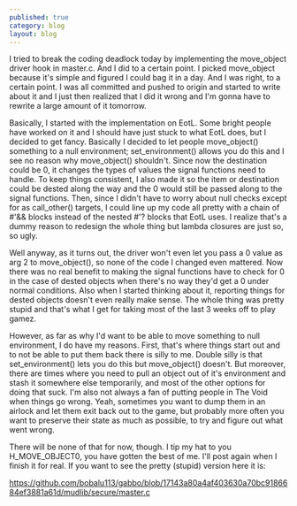 ```yaml
---
published: true
category: blog
layout: blog
---
```


I tried to break the coding deadlock today by implementing the move\_object driver hook in master.c. And I did to a certain point. I picked move\_object because it's simple and figured I could bag it in a day. And I was right, to a certain point. I was all committed and pushed to origin and started to write about it and I just then realized that I did it wrong and I'm gonna have to rewrite a large amount of it tomorrow.


Basically, I started with the implementation on EotL. Some bright people have worked on it and I should have just stuck to what EotL does, but I decided to get fancy. Basically I decided to let people move\_object() something to a null environment; set\_environment() allows you do this and I see no reason why move\_object() shouldn't. Since now the destination could be 0, it changes the types of values the signal functions need to handle. To keep things consistent, I also made it so the item or destination could be dested along the way and the 0 would still be passed along to the signal functions. Then, since I didn't have to worry about null checks except for as call\_other() targets, I could line up my code all pretty with a chain of #'&& blocks instead of the nested #'? blocks that EotL uses. I realize that's a dummy reason to redesign the whole thing but lambda closures are just so, so ugly.


Well anyway, as it turns out, the driver won't even let you pass a 0 value as arg 2 to move\_object(), so none of the code I changed even mattered. Now there was no real benefit to making the signal functions have to check for 0 in the case of dested objects when there's no way they'd get a 0 under normal conditions. Also when I started thinking about it, reporting things for dested objects doesn't even really make sense. The whole thing was pretty stupid and that's what I get for taking most of the last 3 weeks off to play gamez.


However, as far as why I'd want to be able to move something to null environment, I do have my reasons. First, that's where things start out and to not be able to put them back there is silly to me. Double silly is that set\_environment() lets you do this but move\_object() doesn't. But moreover, there are times where you need to pull an object out of it's environment and stash it somewhere else temporarily, and most of the other options for doing that suck. I'm also not always a fan of putting people in The Void when things go wrong. Yeah, sometimes you want to dump them in an airlock and let them exit back out to the game, but probably more often you want to preserve their state as much as possible, to try and figure out what went wrong. 


There will be none of that for now, though. I tip my hat to you H_MOVE_OBJECT0, you have gotten the best of me. I'll post again when I finish it for real. If you want to see the pretty (stupid) version here it is: 


https://github.com/bobalu113/gabbo/blob/17143a80a4af403630a70bc9186684ef3881a61d/mudlib/secure/master.c